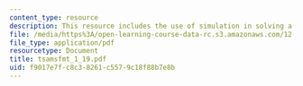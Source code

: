 ```yaml
---
content_type: resource
description: This resource includes the use of simulation in solving a problem.
file: /media/https%3A/open-learning-course-data-rc.s3.amazonaws.com/12-864-inference-from-data-and-models-spring-2005/f9017e7fc8c38261c5579c18f88b7e8b_tsamsfmt_1_19.pdf
file_type: application/pdf
resourcetype: Document
title: tsamsfmt_1_19.pdf
uid: f9017e7f-c8c3-8261-c557-9c18f88b7e8b
---
```

